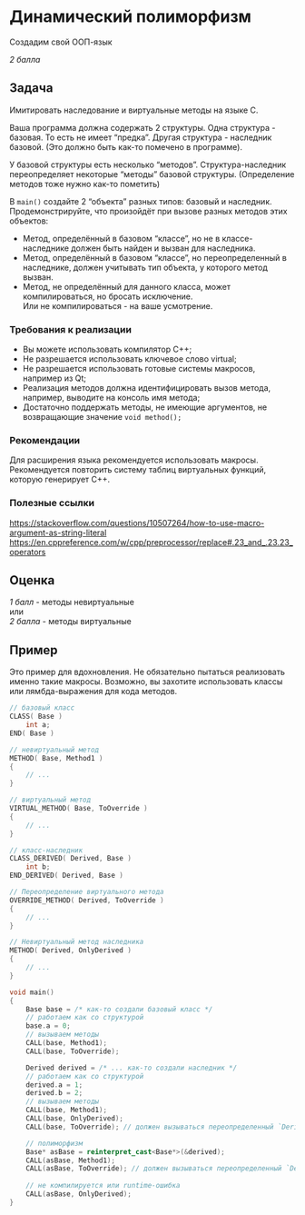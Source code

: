 # Динамический полиморфизм
Создадим свой ООП-язык

*2 балла*

## Задача

Имитировать наследование и виртуальные методы на языке C.

Ваша программа должна содержать 2 структуры. Одна структура - базовая. То есть не имеет “предка”. Другая структура - наследник базовой. (Это должно быть как-то помечено в программе).

У базовой структуры есть несколько “методов”. Структура-наследник переопределяет некоторые “методы” базовой структуры. (Определение методов тоже нужно как-то пометить)

В `main()` создайте 2 “объекта” разных типов: базовый и наследник.  
Продемонстрируйте, что произойдёт при вызове разных методов этих объектов:  
- Метод, определённый в базовом “классе”, но не в классе-наследнике должен быть найден и вызван для наследника.
- Метод, определённый в базовом “классе”, но переопределенный в наследнике, должен учитывать тип объекта, у которого метод вызван.
- Метод, не определённый для данного класса, может компилироваться, но бросать исключение.  
Или не компилироваться - на ваше усмотрение.

### Требования к реализации

- Вы можете использовать компилятор C++;
- Не разрешается использовать ключевое слово virtual;
- Не разрешается использовать готовые системы макросов, например из Qt;
- Реализация методов должна идентифицировать вызов метода, например, выводите на консоль имя метода;
- Достаточно поддержать методы, не имеющие аргументов, не возвращающие значение
`void method();`

### Рекомендации

Для расширения языка рекомендуется использовать макросы.  
Рекомендуется повторить систему таблиц виртуальных функций, которую генерирует C++. 

### Полезные ссылки
https://stackoverflow.com/questions/10507264/how-to-use-macro-argument-as-string-literal
https://en.cppreference.com/w/cpp/preprocessor/replace#.23_and_.23.23_operators

## Оценка
*1 балл* - методы невиртуальные  
или  
*2 балла* - методы виртуальные


## Пример

Это пример для вдохновления. Не обязательно пытаться реализовать именно такие макросы. Возможно, вы захотите использовать классы или лямбда-выражения для кода методов.

```c++
// базовый класс
CLASS( Base )
	int a;
END( Base )

// невиртуальный метод
METHOD( Base, Method1 )
{
	// ...
}

// виртуальный метод
VIRTUAL_METHOD( Base, ToOverride )
{
	// ...
}

// класс-наследник
CLASS_DERIVED( Derived, Base )
	int b;
END_DERIVED( Derived, Base )

// Переопределение виртуального метода
OVERRIDE_METHOD( Derived, ToOverride )
{
	// ...
}

// Невиртуальный метод наследника
METHOD( Derived, OnlyDerived )
{
	// ...
}

void main()
{
	Base base = /* как-то создали базовый класс */
	// работаем как со структурой
	base.a = 0;
	// вызываем методы
	CALL(base, Method1);
	CALL(base, ToOverride);

	Derived derived = /* ... как-то создали наследник */
	// работаем как со структурой
	derived.a = 1;
	derived.b = 2;
	// вызываем методы
	CALL(base, Method1);
	CALL(base, OnlyDerived);
	CALL(base, ToOverride); // должен вызываться переопределенный `Derived::ToOverride`

	// полиморфизм
	Base* asBase = reinterpret_cast<Base*>(&derived);
	CALL(asBase, Method1);
	CALL(asBase, ToOverride); // должен вызываться переопределенный `Derived::ToOverride`
	
	// не компилируется или runtime-ошибка
	CALL(asBase, OnlyDerived);
}
```